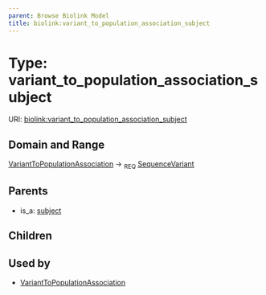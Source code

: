 ```yaml
---
parent: Browse Biolink Model
title: biolink:variant_to_population_association_subject
---
```


# Type: variant_to_population_association_subject




URI: [biolink:variant_to_population_association_subject](https://w3id.org/biolink/vocab/variant_to_population_association_subject)

## Domain and Range

[VariantToPopulationAssociation](VariantToPopulationAssociation.md) ->  <sub>REQ</sub> [SequenceVariant](SequenceVariant.md)

## Parents

 *  is_a: [subject](subject.md)

## Children


## Used by

 * [VariantToPopulationAssociation](VariantToPopulationAssociation.md)
